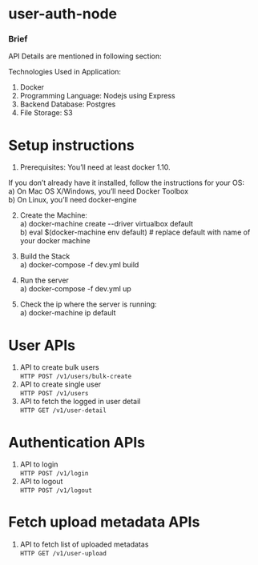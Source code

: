 # user-auth-node
### Brief
API Details are mentioned in following section:

Technologies Used in Application:<br/>
1) Docker<br/>
2) Programming Language: Nodejs using Express<br/>
3) Backend Database: Postgres<br/>
4) File Storage: S3<br/>

# Setup instructions
1) Prerequisites: You’ll need at least docker 1.10.<br/>

If you don’t already have it installed, follow the instructions for your OS:<br/>
a) On Mac OS X/Windows, you’ll need Docker Toolbox<br/>
b) On Linux, you’ll need docker-engine<br/>

2) Create the Machine:<br/>
a) docker-machine create --driver virtualbox default<br/>
b) eval $(docker-machine env default) # replace default with name of your docker machine<br/>

3) Build the Stack<br/>
a) docker-compose -f dev.yml build<br/>

4) Run the server<br/>
a) docker-compose -f dev.yml up<br/>

5) Check the ip where the server is running:<br/>
a) docker-machine ip default<br/>

# User APIs
1) API to create bulk users<br/>
```HTTP POST /v1/users/bulk-create```
2) API to create single user<br/>
```HTTP POST /v1/users```
3) API to fetch the logged in user detail<br/>
```HTTP GET /v1/user-detail```

# Authentication APIs
1) API to login <br/>
```HTTP POST /v1/login```
2) API to logout <br/>
```HTTP POST /v1/logout```

# Fetch upload metadata APIs
1) API to fetch list of uploaded metadatas<br/>
```HTTP GET /v1/user-upload```
